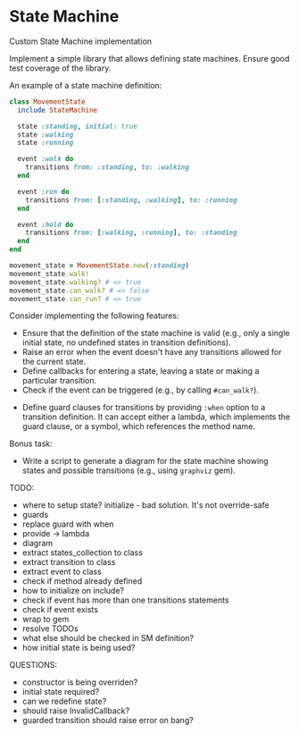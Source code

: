 # State Machine

Custom State Machine implementation

Implement a simple library that allows defining state machines. Ensure good test coverage of the library.

An example of a state machine definition:

``` ruby
class MovementState
  include StateMachine

  state :standing, initial: true
  state :walking
  state :running

  event :walk do
    transitions from: :standing, to: :walking
  end

  event :run do
    transitions from: [:standing, :walking], to: :running
  end

  event :hold do
    transitions from: [:walking, :running], to: :standing
  end
end

movement_state = MovementState.new(:standing)
movement_state.walk!
movement_state.walking? # => true
movement_state.can_walk? # => false
movement_state.can_run? # => true
```

Consider implementing the following features:

+ Ensure that the definition of the state machine is valid (e.g., only a single initial state, no undefined states in transition definitions).
+ Raise an error when the event doesn't have any transitions allowed for the current state.
+ Define callbacks for entering a state, leaving a state or making a particular transition.
+ Check if the event can be triggered (e.g., by calling `#can_walk?`).
- Define guard clauses for transitions by providing `:when` option to a transition definition. It can accept either a lambda, which implements the guard clause, or a symbol, which references the method name.

Bonus task:
- Write a script to generate a diagram for the state machine showing states and possible transitions (e.g., using `graphviz` gem).

TODO:
- where to setup state? initialize - bad solution. It's not override-safe
- guards
- replace guard with when
- provide -> lambda
- diagram
- extract states_collection to class
- extract transition to class
- extract event to class
- check if method already defined
- how to initialize on include?
- check if event has more than one transitions statements
- check if event exists
- wrap to gem
- resolve TODOs
- what else should be checked in SM definition?
- how initial state is being used?

QUESTIONS:
- constructor is being overriden?
- initial state required?
- can we redefine state?
- should raise InvalidCallback?
- guarded transition should raise error on bang?